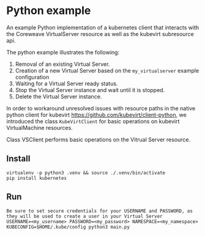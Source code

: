 # Python example

An example Python implementation of a kubernetes client that interacts with the Coreweave VirtualServer resource as well as the kubevirt subresource api.

The python example illustrates the following:
1. Removal of an existing Virtual Server.
2. Creation of a new Virtual Server based on the `my_virtualserver` example configuration
3. Waiting for a Virtual Server ready status.
4. Stop the Virtual Server instance and wait until it is stopped.
5. Delete the Virtual Server instance.

In order to workaround unresolved issues with resource paths in the native python client for kubevirt https://github.com/kubevirt/client-python, we introduced the class `KubeVirtClient` for basic operations on kubevirt VirtualMachine resources.

Class VSClient performs basic operations on the Vitrual Server resource.

## Install

```
virtualenv -p python3 .venv && source ./.venv/bin/activate
pip install kubernetes
```

## Run

```
Be sure to set secure credentials for your USERNAME and PASSWORD, as they will be used to create a user in your Virtual Server
USERNAME=<my_username> PASSWORD=<my_password> NAMESPACE=<my_namespace> KUBECONFIG=$HOME/.kube/config python3 main.py
```
